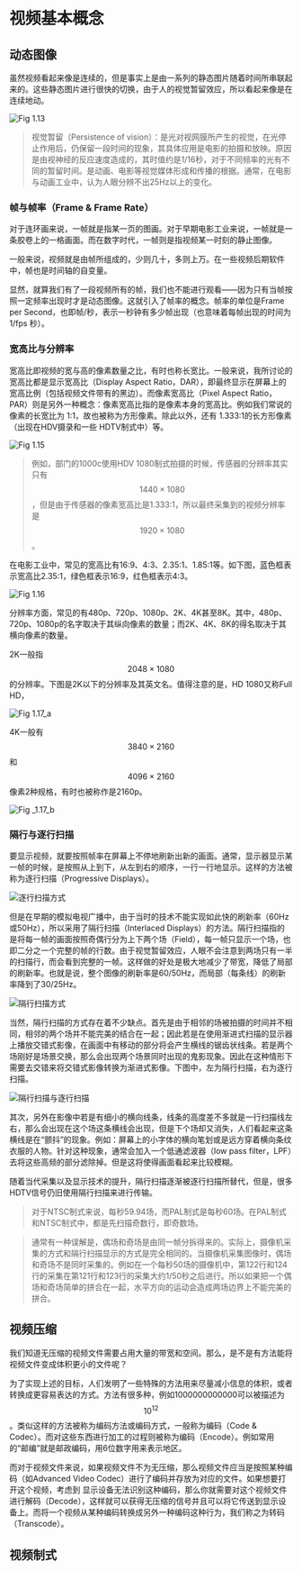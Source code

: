# 视频基本概念
## 动态图像
虽然视频看起来像是连续的，但是事实上是由一系列的静态图片随着时间所串联起来的。这些静态图片进行很快的切换，由于人的视觉暂留效应，所以看起来像是在连续地动。

![Fig 1.13](../image/Fig_1.13.png)

> 视觉暂留（Persistence of vision）：是光对视网膜所产生的视觉，在光停止作用后，仍保留一段时间的现象，其具体应用是电影的拍摄和放映。原因是由视神经的反应速度造成的，其时值约是1/16秒，对于不同频率的光有不同的暂留时间。是动画、电影等视觉媒体形成和传播的根据。通常，在电影与动画工业中，认为人眼分辨不出25Hz以上的变化。

### 帧与帧率（Frame & Frame Rate）
对于连环画来说，一帧就是指某一页的图画。对于早期电影工业来说，一帧就是一条胶卷上的一格画面。而在数字时代，一帧则是指视频某一时刻的静止图像。

一般来说，视频就是由帧所组成的，少则几十，多则上万。在一些视频后期软件中，帧也是时间轴的自变量。

显然，就算我们有了一段视频所有的帧，我们也不能进行观看——因为只有当帧按照一定频率出现时才是动态图像。这就引入了帧率的概念。帧率的单位是Frame per Second，也即帧/秒，表示一秒钟有多少帧出现（也意味着每帧出现的时间为 1/fps 秒）。
### 宽高比与分辨率
宽高比即视频的宽与高的像素数量之比，有时也称长宽比。一般来说，我所讨论的宽高比都是显示宽高比（Display Aspect Ratio，DAR），即最终显示在屏幕上的宽高比例（包括视频文件带有的黑边）。而像素宽高比（Pixel Aspect Ratio，PAR）则是另外一种概念：像素宽高比指的是像素本身的宽高比。例如我们常说的像素的长宽比为 1:1，故也被称为方形像素。除此以外，还有 1.333:1的长方形像素（出现在HDV摄录和一些 HDTV制式中）等。

![Fig 1.15](../image/Fig_1.15.png)

> 例如，部门的1000c使用HDV 1080制式拍摄的时候，传感器的分辨率其实只有$$1440\times 1080$$，但是由于传感器的像素宽高比是1.333:1，所以最终采集到的视频分辨率是$$1920\times 1080$$。

在电影工业中，常见的宽高比有16:9、4:3、2.35:1、1.85:1等。如下图，蓝色框表示宽高比2.35:1，绿色框表示16:9，红色框表示4:3。

![Fig 1.16](../image/Fig_1.16.png)

分辨率方面，常见的有480p、720p、1080p、2K、4K甚至8K。其中，480p、720p、1080p的名字取决于其纵向像素的数量；而2K、4K、8K的得名取决于其横向像素的数量。

2K一般指$$2048\times 1080$$的分辨率。下图是2K以下的分辨率及其英文名。值得注意的是，HD 1080又称Full HD，

![Fig 1.17_a](../image/Fig_1.17_a.png)

4K一般有$$3840\times 2160$$和$$4096\times 2160$$像素2种规格，有时也被称作是2160p。

![Fig _1.17_b](../image/Fig_1.17_b.png)
### 隔行与逐行扫描
要显示视频，就要按照帧率在屏幕上不停地刷新出新的画面。通常，显示器显示某一帧的时候，是按照从上到下，从左到右的顺序，一行一行地显示。这样的方法被称为逐行扫描（Progressive Displays）。

![逐行扫描方式](../image/Fig_1.14_p.png)

但是在早期的模拟电视广播中，由于当时的技术不能实现如此快的刷新率（60Hz或50Hz），所以采用了隔行扫描（Interlaced Displays）的方法。隔行扫描指的是将每一帧的画面按照奇偶行分为上下两个场（Field），每一帧只显示一个场，也即二分之一个完整的帧的行数。由于视觉暂留效应，人眼不会注意到两场只有一半的扫描行，而会看到完整的一帧。这样做的好处是极大地减少了带宽，降低了局部的刷新率。也就是说，整个图像的刷新率是60/50Hz，而局部（每条线）的刷新率降到了30/25Hz。

![隔行扫描方式](../image/Fig_1.14_i.png)

当然，隔行扫描的方式存在着不少缺点。首先是由于相邻的场被拍摄的时间并不相同，相邻的两个场并不能完美的结合在一起；因此若是在使用渐进式扫描的显示器上播放交错式影像，在画面中有移动的部分将会产生横线的锯齿状线条。若是两个场刚好是场景交换，那么会出现两个场景同时出现的鬼影现象。因此在这种情形下需要去交错来将交错式影像转换为渐进式影像。下图中，左为隔行扫描，右为逐行扫描。

![隔行扫描与逐行扫描](../image/Fig_1.18.png)

其次，另外在影像中若是有细小的横向线条，线条的高度差不多就是一行扫描线左右，那么会出现在这个场这条横线会出现，但是下个场却又消失，人们看起来这条横线是在“颤抖”的现象。例如：屏幕上的小字体的横向笔划或是远方穿着横向条纹衣服的人物。针对这种现象，通常会加入一个低通滤波器（low pass filter，LPF）去将这些高频的部分滤除掉。但是这将使得画面看起来比较模糊。

随着当代采集以及显示技术的提升，隔行扫描逐渐被逐行扫描所替代，但是，很多HDTV信号仍旧使用隔行扫描来进行传输。

> 对于NTSC制式来说，每秒59.94场，而PAL制式是每秒60场。在PAL制式和NTSC制式中，都是先扫描奇数行，即奇数场。

> 通常有一种误解是，偶场和奇场是由同一帧分拆得来的。实际上，摄像机采集的方式和隔行扫描显示的方式是完全相同的。当摄像机采集图像时，偶场和奇场不是同时采集的。例如在一个每秒50场的摄像机中，第122行和124行的采集在第121行和123行的采集大约1/50秒之后进行。所以如果把一个偶场和奇场简单的拼合在一起，水平方向的运动会造成两场边界上不能完美的拼合。


## 视频压缩
我们知道无压缩的视频文件需要占用大量的带宽和空间。那么，是不是有方法能将视频文件变成体积更小的文件呢？

为了实现上述的目标，人们发明了一些特殊的方法用来尽量减小信息的体积，或者转换成更容易表达的方式。方法有很多种，例如1000000000000可以被描述为$$10^{12}$$。类似这样的方法被称为编码方法或编码方式，一般称为编码（Code & Codec）。而对这些东西进行加工的过程则被称为编码（Encode）。例如常用的“邮编”就是邮政编码，用6位数字用来表示地区。

而对于视频文件来说，如果视频文件不为无压缩，那么视频文件应当是按照某种编码（如Advanced Video Codec）进行了编码并存放为对应的文件。如果想要打开这个视频，考虑到
显示设备无法识别这种编码，那么你就需要对这个视频文件进行解码（Decode），这样就可以获得无压缩的信号并且可以将它传送到显示设备上。而将一个视频从某种编码转换成另外一种编码这种行为，我们称之为转码（Transcode）。
## 视频制式